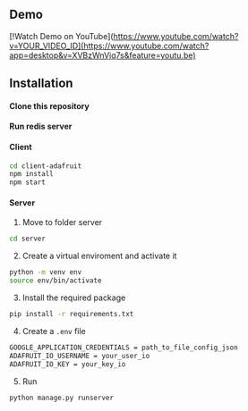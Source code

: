 ## Demo

[!Watch Demo on YouTube](https://www.youtube.com/watch?v=YOUR_VIDEO_ID](https://www.youtube.com/watch?app=desktop&v=XVBzWnVjq7s&feature=youtu.be)




## Installation

#### Clone this repository
#### Run redis server 
#### Client
  ```bash
  cd client-adafruit 
  npm install
  npm start
  ```
#### Server
  1. Move to folder server
  ```bash
  cd server
  ```
  2. Create a virtual enviroment and activate it
  ```bash
  python -m venv env
  source env/bin/activate
  ```
  3. Install the required package
  ```bash
  pip install -r requirements.txt
  ```
  4. Create a `.env` file
  ```bash
  GOOGLE_APPLICATION_CREDENTIALS = path_to_file_config_json
  ADAFRUIT_IO_USERNAME = your_user_io
  ADAFRUIT_IO_KEY = your_key_io
  ```
  5. Run
  ```bash
  python manage.py runserver
  ```
